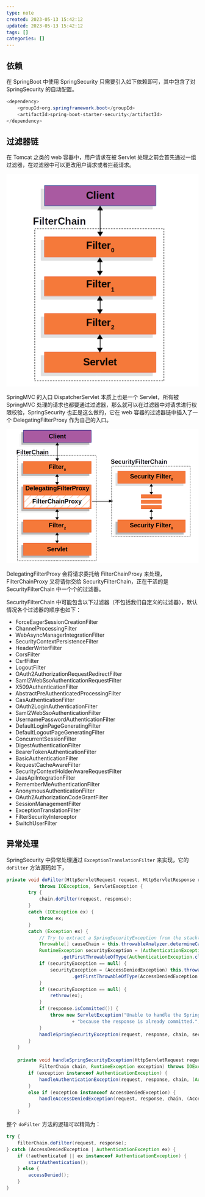 ```yaml
---
type: note
created: 2023-05-13 15:42:12
updated: 2023-05-13 15:42:12
tags: []
categories: []
---
```


## 依赖

在 SpringBoot 中使用 SpringSecurity 只需要引入如下依赖即可，其中包含了对 SpringSecurity 的自动配置。

```java
<dependency>
    <groupId>org.springframework.boot</groupId>
    <artifactId>spring-boot-starter-security</artifactId>
</dependency>
```

## 过滤器链

在 Tomcat 之类的 web 容器中，用户请求在被 Servlet 处理之前会首先通过一组过滤器，在过滤器中可以更改用户请求或者拦截请求。

![](附件/image/SpringSecurity配置_image_1.png)

SpringMVC 的入口 DispatcherServlet 本质上也是一个 Servlet，所有被 SpringMVC 处理的请求也都要通过过滤器，那么就可以在过滤器中对请求进行权限校验，SpringSecurity 也正是这么做的，它在 web 容器的过滤器链中插入了一个 DelegatingFilterProxy 作为自己的入口。

![](附件/image/SpringSecurity配置_image_2.png)

DelegatingFilterProxy 会将请求委托给 FilterChainProxy 来处理，FilterChainProxy 又将请你交给 SecurityFilterChain，正在干活的是 SecurityFilterChain 中一个个的过滤器。

SecurityFilterChain 中可能包含以下过滤器（不包括我们自定义的过滤器），默认情况各个过滤器的顺序也如下：

- ForceEagerSessionCreationFilter
- ChannelProcessingFilter
- WebAsyncManagerIntegrationFilter
- SecurityContextPersistenceFilter
- HeaderWriterFilter
- CorsFilter
- CsrfFilter
- LogoutFilter
- OAuth2AuthorizationRequestRedirectFilter
- Saml2WebSsoAuthenticationRequestFilter
- X509AuthenticationFilter
- AbstractPreAuthenticatedProcessingFilter
- CasAuthenticationFilter
- OAuth2LoginAuthenticationFilter
- Saml2WebSsoAuthenticationFilter
- UsernamePasswordAuthenticationFilter
- DefaultLoginPageGeneratingFilter
- DefaultLogoutPageGeneratingFilter
- ConcurrentSessionFilter
- DigestAuthenticationFilter
- BearerTokenAuthenticationFilter
- BasicAuthenticationFilter
- RequestCacheAwareFilter
- SecurityContextHolderAwareRequestFilter
- JaasApiIntegrationFilter
- RememberMeAuthenticationFilter
- AnonymousAuthenticationFilter
- OAuth2AuthorizationCodeGrantFilter
- SessionManagementFilter
- ExceptionTranslationFilter
- FilterSecurityInterceptor
- SwitchUserFilter

## 异常处理

SpringSecurity 中异常处理通过 `ExceptionTranslationFilter` 来实现，它的 ` doFilter ` 方法源码如下，

```java
private void doFilter(HttpServletRequest request, HttpServletResponse response, FilterChain chain)
            throws IOException, ServletException {
        try {
            chain.doFilter(request, response);
        }
        catch (IOException ex) {
            throw ex;
        }
        catch (Exception ex) {
            // Try to extract a SpringSecurityException from the stacktrace
            Throwable[] causeChain = this.throwableAnalyzer.determineCauseChain(ex);
            RuntimeException securityException = (AuthenticationException) this.throwableAnalyzer
                    .getFirstThrowableOfType(AuthenticationException.class, causeChain);
            if (securityException == null) {
                securityException = (AccessDeniedException) this.throwableAnalyzer
                        .getFirstThrowableOfType(AccessDeniedException.class, causeChain);
            }
            if (securityException == null) {
                rethrow(ex);
            }
            if (response.isCommitted()) {
                throw new ServletException("Unable to handle the Spring Security Exception "
                        + "because the response is already committed.", ex);
            }
            handleSpringSecurityException(request, response, chain, securityException);
        }
    }
    
    private void handleSpringSecurityException(HttpServletRequest request, HttpServletResponse response,
            FilterChain chain, RuntimeException exception) throws IOException, ServletException {
        if (exception instanceof AuthenticationException) {
            handleAuthenticationException(request, response, chain, (AuthenticationException) exception);
        }
        else if (exception instanceof AccessDeniedException) {
            handleAccessDeniedException(request, response, chain, (AccessDeniedException) exception);
        }
    }
```

整个 `doFilter` 方法的逻辑可以精简为：

```java
try {
    filterChain.doFilter(request, response); 
} catch (AccessDeniedException | AuthenticationException ex) {
    if (!authenticated || ex instanceof AuthenticationException) {
        startAuthentication(); 
    } else {
        accessDenied(); 
    }
}
```
